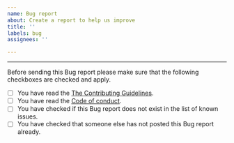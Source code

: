 ```yaml
---
name: Bug report
about: Create a report to help us improve
title: ''
labels: bug
assignees: ''

---
```


___________________________________________________________________________________________________________
Before sending this Bug report please make sure that the following checkboxes are checked and apply.
- [ ] You have read the [The Contributing Guidelines](https://github.com/annpocoyo/Folder-Locker/blob/main/CONTRIBUTING.md).
- [ ] You have read the [Code of conduct](https://github.com/annpocoyo/Folder-Locker/blob/main/CODE_OF_CONDUCT.md).
- [ ] You have checked if this Bug report does not exist in the list of known issues.
- [ ] You have checked that someone else has not posted this Bug report already.
